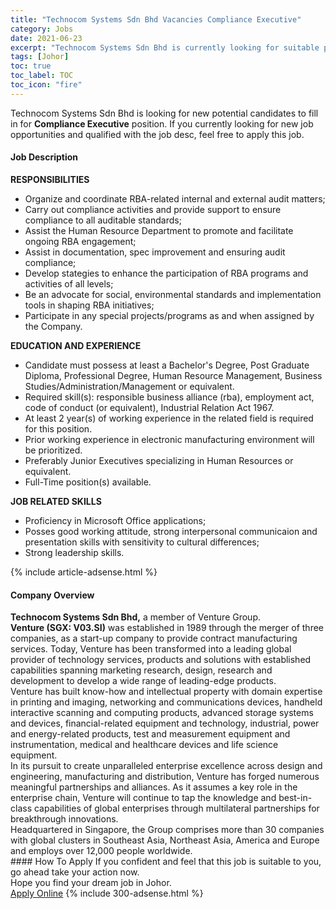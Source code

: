 ```yaml
---
title: "Technocom Systems Sdn Bhd Vacancies Compliance Executive" 
category: Jobs 
date: 2021-06-23 
excerpt: "Technocom Systems Sdn Bhd is currently looking for suitable person to fill in the Compliance Executive which based in Johor" 
tags: [Johor] 
toc: true 
toc_label: TOC 
toc_icon: "fire" 
--- 
```


<p>Technocom Systems Sdn Bhd is looking for new potential candidates to fill in for <b>Compliance Executive</b> position. If you currently looking for new job opportunities and qualified with the job desc, feel free to apply this job.
</p><div><div><h4>Job Description</h4></div><div><div><span><div><div><strong>RESPONSIBILITIES</strong></div><ul><li>Organize and coordinate RBA-related internal and external audit matters;</li><li>Carry out compliance activities and provide support to ensure compliance to all auditable standards;</li><li>Assist the Human Resource Department to promote and facilitate ongoing RBA engagement;</li><li>Assist in documentation, spec improvement and ensuring audit compliance;</li><li>Develop stategies to enhance the participation of RBA programs and activities of all levels;</li><li>Be an advocate for social, environmental standards and implementation tools in shaping RBA initiatives;</li><li>Participate in any special projects/programs as and when assigned by the Company.</li></ul><div><strong>EDUCATION AND EXPERIENCE</strong></div><ul><li>Candidate must possess at least a Bachelor's Degree, Post Graduate Diploma, Professional Degree, Human Resource Management, Business Studies/Administration/Management or equivalent.</li><li>Required skill(s): responsible business alliance (rba), employment act, code of conduct (or equivalent), Industrial Relation Act 1967.</li><li>At least 2 year(s) of working experience in the related field is required for this position.</li><li>Prior working experience in electronic manufacturing environment will be prioritized.</li><li>Preferably Junior Executives specializing in Human Resources or equivalent.</li><li>Full-Time position(s) available.</li></ul><div><strong>JOB RELATED SKILLS</strong></div><ul><li>Proficiency in Microsoft Office applications;</li><li>Posses good working attitude, strong interpersonal communicaion and presentation skills with sensitivity to cultural differences;</li><li>Strong leadership skills.</li></ul></div></span></div></div></div> 
{% include article-adsense.html %} 
<div><div><h4>Company Overview</h4></div><div><div><span><div><div>
<strong>Technocom Systems Sdn Bhd,</strong> a member of Venture Group.</div>
<div>
<div>
<strong>Venture (SGX: V03.SI)</strong> was established in 1989 through the merger of three companies, as a start-up company to provide contract manufacturing services. Today, Venture has been transformed into a leading global provider of technology services, products and solutions with established capabilities spanning marketing research, design, research and development to develop a wide range of leading-edge products.</div>
<div>
		Venture has built know-how and intellectual property with domain expertise in printing and imaging, networking and communications devices, handheld interactive scanning and computing products, advanced storage systems and devices, financial-related equipment and technology, industrial, power and energy-related products, test and measurement equipment and instrumentation, medical and healthcare devices and life science equipment.</div>
<div>
		In its pursuit to create unparalleled enterprise excellence across design and engineering, manufacturing and distribution, Venture has forged numerous meaningful partnerships and alliances. As it assumes a key role in the enterprise chain, Venture will continue to tap the knowledge and best-in-class capabilities of global enterprises through multilateral partnerships for breakthrough innovations.</div>
<div>
		Headquartered in Singapore, the Group comprises more than 30 companies with global clusters in Southeast Asia, Northeast Asia, America and Europe and employs over 12,000 people worldwide.</div>
</div></div></span></div></div></div> 
#### How To Apply 
If you confident and feel that this job is suitable to you, go ahead take your action now. <br/> 
Hope you find your dream job in Johor. <br/> 
<a href="https://www.jobstreet.com.my/en/job/compliance-executive-4597666?jobId=jobstreet-my-job-4597666&" class="btn btn--info" target="_blank" rel="nofollow noopenner">Apply Online</a> 
{% include 300-adsense.html %} 